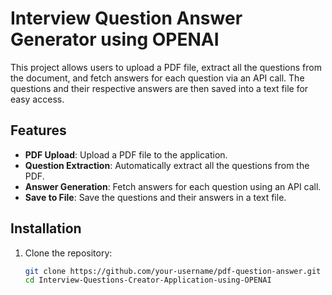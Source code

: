 # Interview Question Answer Generator using OPENAI

This project allows users to upload a PDF file, extract all the questions from the document, and fetch answers for each question via an API call. The questions and their respective answers are then saved into a text file for easy access.

## Features

- **PDF Upload**: Upload a PDF file to the application.
- **Question Extraction**: Automatically extract all the questions from the PDF.
- **Answer Generation**: Fetch answers for each question using an API call.
- **Save to File**: Save the questions and their answers in a text file.

## Installation

1. Clone the repository:
   ```bash
   git clone https://github.com/your-username/pdf-question-answer.git
   cd Interview-Questions-Creator-Application-using-OPENAI

